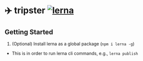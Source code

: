# ✈️ tripster [![lerna](https://img.shields.io/badge/maintained%20with-lerna-cc00ff.svg)](https://lerna.js.org/)

## Getting Started

1. (Optional) Install lerna as a global package (`npm i lerna -g`)

- This is in order to run lerna cli commands, e.g., `lerna publish`
